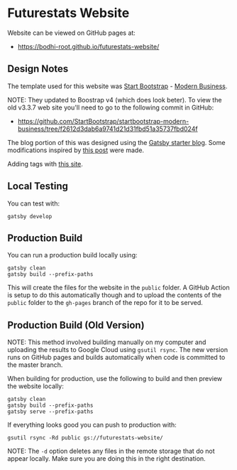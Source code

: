 # Futurestats Website

Website can be viewed on GitHub pages at:

* https://bodhi-root.github.io/futurestats-website/

## Design Notes

The template used for this website was [Start Bootstrap](http://startbootstrap.com/) - [Modern Business](http://startbootstrap.com/template-overviews/modern-business/).

NOTE: They updated to Boostrap v4 (which does look beter).  To view the old v3.3.7 web site you'll need to go to the following commit in GitHub:

* https://github.com/StartBootstrap/startbootstrap-modern-business/tree/f2612d3dab6a9741d21d31fbd51a35737fbd024f

The blog portion of this was designed using the [Gatsby starter blog](https://github.com/gatsbyjs/gatsby-starter-blog).  Some modifications inspired by [this post](https://www.jerriepelser.com/blog/sorting-out-gatsby-folder-structure/) were made.

Adding tags with [this site](https://dennytek.com/blog/personal-site-with-gatsby-part-7).

## Local Testing

You can test with:

```
gatsby develop
```

## Production Build

You can run a production build locally using:

```
gatsby clean
gatsby build --prefix-paths
```

This will create the files for the website in the `public` folder. A GitHub Action is setup to do this automatically though and to upload the contents of the `public` folder to the `gh-pages` branch of the repo for it to be served.

## Production Build (Old Version)

NOTE: This method involved building manually on my computer and uploading the results to Google Cloud using `gsutil rsync`. The new version runs on GitHub pages and builds automatically when code is committed to the master branch.

When building for production, use the following to build and then preview the
website locally:

```
gatsby clean
gatsby build --prefix-paths
gatsby serve --prefix-paths
```

If everything looks good you can push to production with:

```
gsutil rsync -Rd public gs://futurestats-website/
```

NOTE: The ```-d``` option deletes any files in the remote storage that do not
appear locally.  Make sure you are doing this in the right destination.
